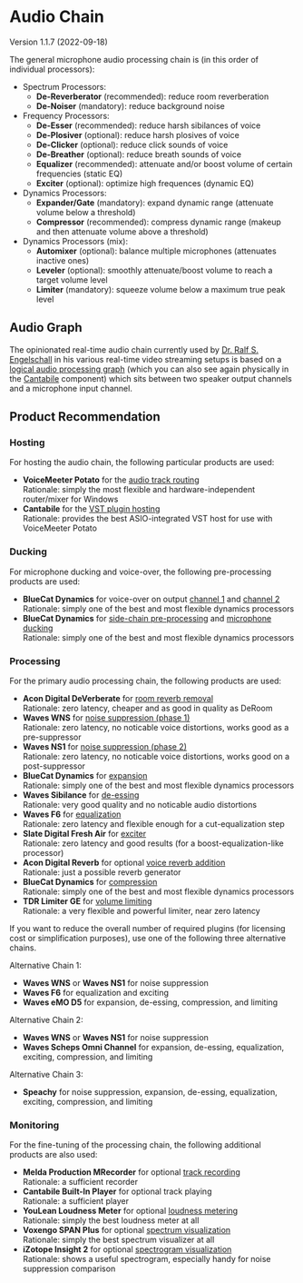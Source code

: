 
Audio Chain
===========

Version 1.1.7 (2022-09-18)

The general microphone audio processing chain is (in this order of individual processors):

- Spectrum Processors:
    - **De-Reverberator** (recommended):  reduce room reverberation
    - **De-Noiser**       (mandatory):    reduce background noise
- Frequency Processors:
    - **De-Esser**        (recommended):  reduce harsh sibilances of voice
    - **De-Plosiver**     (optional):     reduce harsh plosives   of voice
    - **De-Clicker**      (optional):     reduce click sounds     of voice
    - **De-Breather**     (optional):     reduce breath sounds    of voice
    - **Equalizer**       (recommended):  attenuate and/or boost volume of certain frequencies (static EQ)
    - **Exciter**         (optional):     optimize high frequences (dynamic EQ)
- Dynamics Processors:
    - **Expander/Gate**   (mandatory):    expand   dynamic range (attenuate volume below a threshold)
    - **Compressor**      (recommended):  compress dynamic range (makeup and then attenuate volume above a threshold)
- Dynamics Processors (mix):
    - **Automixer**       (optional):     balance multiple microphones (attenuates inactive ones)
    - **Leveler**         (optional):     smoothly attenuate/boost volume to reach a target volume level
    - **Limiter**         (mandatory):    squeeze volume below a maximum true peak level

Audio Graph
-----------

The opinionated real-time audio chain currently used by [Dr. Ralf S. Engelschall](https://engelschall.com) in
his various real-time video streaming setups is based on a [logical audio processing graph](audio-chain.pdf)
(which you can also see again physically in the [Cantabile](audio-chain/screenshot-02-hosting.png) component)
which sits between two speaker output channels and a microphone input channel.

Product Recommendation
----------------------

### Hosting

For hosting the audio chain, the following particular products are used:

- **VoiceMeeter Potato** for the [audio track routing](audio-chain/screenshot-01-routing.png)<br/>
  Rationale: simply the most flexible and hardware-independent router/mixer for Windows
- **Cantabile** for the [VST plugin hosting](audio-chain/screenshot-02-hosting.png)<br/>
  Rationale: provides the best ASIO-integrated VST host for use with VoiceMeeter Potato

### Ducking

For microphone ducking and voice-over, the following pre-processing products are used:

- **BlueCat Dynamics** for voice-over on output [channel 1](audio-chain/screenshot-03-voiceover1.png) and [channel 2](audio-chain/screenshot-04-voiceover2.png)<br/>
  Rationale: simply one of the best and most flexible dynamics processors
- **BlueCat Dynamics** for [side-chain pre-processing](audio-chain/screenshot-05-ducking-pre.png) and [microphone ducking](audio-chain/screenshot-06-ducking.png)<br/>
  Rationale: simply one of the best and most flexible dynamics processors

### Processing

For the primary audio processing chain, the following products are used:

- **Acon Digital DeVerberate** for [room reverb removal](audio-chain/screenshot-07-de-reverb.png)<br/>
  Rationale: zero latency, cheaper and as good in quality as DeRoom
- **Waves WNS** for [noise suppression (phase 1)](audio-chain/screenshot-08-de-noiser-1.png)<br/>
  Rationale: zero latency, no noticable voice distortions, works good as a pre-suppressor
- **Waves NS1** for [noise suppression (phase 2)](audio-chain/screenshot-09-de-noiser-2.png)<br/>
  Rationale: zero latency, no noticable voice distortions, works good on a post-suppressor
- **BlueCat Dynamics** for [expansion](audio-chain/screenshot-10-expander.png)<br/>
  Rationale: simply one of the best and most flexible dynamics processors
- **Waves Sibilance** for [de-essing](audio-chain/screenshot-11-de-esser.png)<br/>
  Rationale: very good quality and no noticable audio distortions
- **Waves F6** for [equalization](audio-chain/screenshot-12-equalizer.png)<br/>
  Rationale: zero latency and flexible enough for a cut-equalization step
- **Slate Digital Fresh Air** for [exciter](audio-chain/screenshot-13-exciter.png)<br/>
  Rationale: zero latency and good results (for a boost-equalization-like processor)
- **Acon Digital Reverb** for optional [voice reverb addition](audio-chain/screenshot-14-reverb.png)<br/>
  Rationale: just a possible reverb generator
- **BlueCat Dynamics** for [compression](audio-chain/screenshot-15-compressor.png)<br/>
  Rationale: simply one of the best and most flexible dynamics processors
- **TDR Limiter GE** for [volume limiting](audio-chain/screenshot-16-limiter.png)<br/>
  Rationale: a very flexible and powerful limiter, near zero latency

If you want to reduce the overall number of required plugins (for
licensing cost or simplification purposes), use one of the following
three alternative chains.

Alternative Chain 1:

- **Waves WNS** or **Waves NS1** for noise suppression
- **Waves F6** for equalization and exciting
- **Waves eMO D5** for expansion, de-essing, compression, and limiting

Alternative Chain 2:

- **Waves WNS** or **Waves NS1** for noise suppression
- **Waves Scheps Omni Channel** for expansion, de-essing, equalization, exciting, compression, and limiting

Alternative Chain 3:

- **Speachy** for noise suppression, expansion, de-essing, equalization, exciting, compression, and limiting

### Monitoring

For the fine-tuning of the processing chain, the following additional products are also used:

- **Melda Production MRecorder** for optional [track recording](audio-chain/screenshot-17-recorder.png)<br/>
  Rationale: a sufficient recorder
- **Cantabile Built-In Player** for optional track playing<br/>
  Rationale: a sufficient player
- **YouLean Loudness Meter** for optional [loudness metering](audio-chain/screenshot-18-loudness.png)<br/>
  Rationale: simply the best loudness meter at all
- **Voxengo SPAN Plus** for optional [spectrum visualization](audio-chain/screenshot-19-spectrum.png)<br/>
  Rationale: simply the best spectrum visualizer at all
- **iZotope Insight 2** for optional [spectrogram visualization](audio-chain/screenshot-20-spectogram.png)<br/>
  Rationale: shows a useful spectrogram, especially handy for noise suppression comparison

